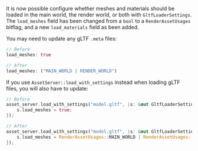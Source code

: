 It is now possible configure whether meshes and materials should be loaded in the main world, the render world, or both with `GltfLoaderSettings`. The `load_meshes` field has been changed from a `bool` to a `RenderAssetUsages` bitflag, and a new `load_materials` field as been added.

You may need to update any gLTF `.meta` files:

<!-- This is technically RON, but it follows a syntax similar to Rust so we use that instead for syntax highlighting. -->

```rust
// Before
load_meshes: true

// After
load_meshes: ("MAIN_WORLD | RENDER_WORLD")
```

If you use `AssetServer::load_with_settings` instead when loading gLTF files, you will also have to update:

```rust
// Before
asset_server.load_with_settings("model.gltf", |s: &mut GltfLoaderSettings| {
    s.load_meshes = true;
});

// After
asset_server.load_with_settings("model.gltf", |s: &mut GltfLoaderSettings| {
    s.load_meshes = RenderAssetUsages::MAIN_WORLD | RenderAssetUsages::RENDER_WORLD;
});
```
